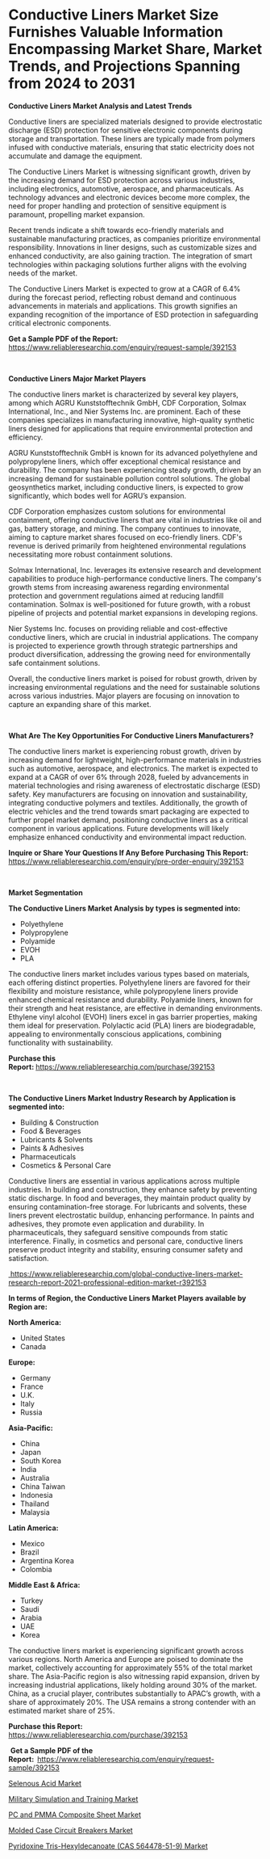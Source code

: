 <p><h1>Conductive Liners Market Size Furnishes Valuable Information Encompassing Market Share, Market Trends, and Projections Spanning from 2024 to 2031</h1></p><p><strong>Conductive Liners Market Analysis and Latest Trends</strong></p>
<p><p>Conductive liners are specialized materials designed to provide electrostatic discharge (ESD) protection for sensitive electronic components during storage and transportation. These liners are typically made from polymers infused with conductive materials, ensuring that static electricity does not accumulate and damage the equipment. </p><p>The Conductive Liners Market is witnessing significant growth, driven by the increasing demand for ESD protection across various industries, including electronics, automotive, aerospace, and pharmaceuticals. As technology advances and electronic devices become more complex, the need for proper handling and protection of sensitive equipment is paramount, propelling market expansion. </p><p>Recent trends indicate a shift towards eco-friendly materials and sustainable manufacturing practices, as companies prioritize environmental responsibility. Innovations in liner designs, such as customizable sizes and enhanced conductivity, are also gaining traction. The integration of smart technologies within packaging solutions further aligns with the evolving needs of the market. </p><p>The Conductive Liners Market is expected to grow at a CAGR of 6.4% during the forecast period, reflecting robust demand and continuous advancements in materials and applications. This growth signifies an expanding recognition of the importance of ESD protection in safeguarding critical electronic components.</p></p>
<p><strong>Get a Sample PDF of the Report:&nbsp;</strong> <a href="https://www.reliableresearchiq.com/enquiry/request-sample/392153?utm_campaign=1088&utm_medium=2&utm_source=Github&utm_content=ia&utm_term=26102024&utm_id=conductive-liners">https://www.reliableresearchiq.com/enquiry/request-sample/392153</a></p>
<p>&nbsp;</p>
<p><strong>Conductive Liners Major Market Players</strong></p>
<p><p>The conductive liners market is characterized by several key players, among which AGRU Kunststofftechnik GmbH, CDF Corporation, Solmax International, Inc., and Nier Systems Inc. are prominent. Each of these companies specializes in manufacturing innovative, high-quality synthetic liners designed for applications that require environmental protection and efficiency.</p><p>AGRU Kunststofftechnik GmbH is known for its advanced polyethylene and polypropylene liners, which offer exceptional chemical resistance and durability. The company has been experiencing steady growth, driven by an increasing demand for sustainable pollution control solutions. The global geosynthetics market, including conductive liners, is expected to grow significantly, which bodes well for AGRU’s expansion.</p><p>CDF Corporation emphasizes custom solutions for environmental containment, offering conductive liners that are vital in industries like oil and gas, battery storage, and mining. The company continues to innovate, aiming to capture market shares focused on eco-friendly liners. CDF's revenue is derived primarily from heightened environmental regulations necessitating more robust containment solutions.</p><p>Solmax International, Inc. leverages its extensive research and development capabilities to produce high-performance conductive liners. The company's growth stems from increasing awareness regarding environmental protection and government regulations aimed at reducing landfill contamination. Solmax is well-positioned for future growth, with a robust pipeline of projects and potential market expansions in developing regions.</p><p>Nier Systems Inc. focuses on providing reliable and cost-effective conductive liners, which are crucial in industrial applications. The company is projected to experience growth through strategic partnerships and product diversification, addressing the growing need for environmentally safe containment solutions.</p><p>Overall, the conductive liners market is poised for robust growth, driven by increasing environmental regulations and the need for sustainable solutions across various industries. Major players are focusing on innovation to capture an expanding share of this market.</p></p>
<p>&nbsp;</p>
<p><strong>What Are The Key Opportunities For Conductive Liners Manufacturers?</strong></p>
<p><p>The conductive liners market is experiencing robust growth, driven by increasing demand for lightweight, high-performance materials in industries such as automotive, aerospace, and electronics. The market is expected to expand at a CAGR of over 6% through 2028, fueled by advancements in material technologies and rising awareness of electrostatic discharge (ESD) safety. Key manufacturers are focusing on innovation and sustainability, integrating conductive polymers and textiles. Additionally, the growth of electric vehicles and the trend towards smart packaging are expected to further propel market demand, positioning conductive liners as a critical component in various applications. Future developments will likely emphasize enhanced conductivity and environmental impact reduction.</p></p>
<p><strong>Inquire or Share Your Questions If Any Before Purchasing This Report:</strong> <a href="https://www.reliableresearchiq.com/enquiry/pre-order-enquiry/392153?utm_campaign=1088&utm_medium=2&utm_source=Github&utm_content=ia&utm_term=26102024&utm_id=conductive-liners">https://www.reliableresearchiq.com/enquiry/pre-order-enquiry/392153</a></p>
<p>&nbsp;</p>
<p><strong>Market Segmentation</strong></p>
<p><strong>The Conductive Liners Market Analysis by types is segmented into:</strong></p>
<p><ul><li>Polyethylene</li><li>Polypropylene</li><li>Polyamide</li><li>EVOH</li><li>PLA</li></ul></p>
<p><p>The conductive liners market includes various types based on materials, each offering distinct properties. Polyethylene liners are favored for their flexibility and moisture resistance, while polypropylene liners provide enhanced chemical resistance and durability. Polyamide liners, known for their strength and heat resistance, are effective in demanding environments. Ethylene vinyl alcohol (EVOH) liners excel in gas barrier properties, making them ideal for preservation. Polylactic acid (PLA) liners are biodegradable, appealing to environmentally conscious applications, combining functionality with sustainability.</p></p>
<p><strong>Purchase this Report:&nbsp;</strong><a href="https://www.reliableresearchiq.com/purchase/392153?utm_campaign=1088&utm_medium=2&utm_source=Github&utm_content=ia&utm_term=26102024&utm_id=conductive-liners">https://www.reliableresearchiq.com/purchase/392153</a></p>
<p>&nbsp;</p>
<p><strong>The Conductive Liners Market Industry Research by Application is segmented into:</strong></p>
<p><ul><li>Building & Construction</li><li>Food & Beverages</li><li>Lubricants & Solvents</li><li>Paints & Adhesives</li><li>Pharmaceuticals</li><li>Cosmetics & Personal Care</li></ul></p>
<p><p>Conductive liners are essential in various applications across multiple industries. In building and construction, they enhance safety by preventing static discharge. In food and beverages, they maintain product quality by ensuring contamination-free storage. For lubricants and solvents, these liners prevent electrostatic buildup, enhancing performance. In paints and adhesives, they promote even application and durability. In pharmaceuticals, they safeguard sensitive compounds from static interference. Finally, in cosmetics and personal care, conductive liners preserve product integrity and stability, ensuring consumer safety and satisfaction.</p></p>
<p><a href="https://www.reliableresearchiq.com/global-conductive-liners-market-research-report-2021-professional-edition-market-r392153?utm_campaign=1088&utm_medium=2&utm_source=Github&utm_content=ia&utm_term=26102024&utm_id=conductive-liners">&nbsp;https://www.reliableresearchiq.com/global-conductive-liners-market-research-report-2021-professional-edition-market-r392153</a></p>
<p><strong>In terms of Region, the Conductive Liners Market Players available by Region are:</strong></p>
<p>
    <p> <strong> North America: </strong>
        <ul>
            <li>United States</li>
            <li>Canada</li>
        </ul>
        </p> 
    <p> <strong> Europe: </strong>
        <ul>
            <li>Germany</li>
            <li>France</li>
            <li>U.K.</li>
            <li>Italy</li>
            <li>Russia</li>
        </ul>
        </p> 
    <p> <strong> Asia-Pacific: </strong>
        <ul>
            <li>China</li>
            <li>Japan</li>
            <li>South Korea</li>
            <li>India</li>
            <li>Australia</li>
            <li>China Taiwan</li>
            <li>Indonesia</li>
            <li>Thailand</li>
            <li>Malaysia</li>
        </ul>
        </p> 
    <p> <strong> Latin America: </strong>
        <ul>
            <li>Mexico</li>
            <li>Brazil</li>
            <li>Argentina Korea</li>
            <li>Colombia</li>
        </ul>
        </p> 
    <p> <strong> Middle East & Africa: </strong>
        <ul>
            <li>Turkey</li>
            <li>Saudi</li>
            <li>Arabia</li>
            <li>UAE</li>
            <li>Korea</li>
        </ul>
    </p>
    </p>
<p><p>The conductive liners market is experiencing significant growth across various regions. North America and Europe are poised to dominate the market, collectively accounting for approximately 55% of the total market share. The Asia-Pacific region is also witnessing rapid expansion, driven by increasing industrial applications, likely holding around 30% of the market. China, as a crucial player, contributes substantially to APAC’s growth, with a share of approximately 20%. The USA remains a strong contender with an estimated market share of 25%.</p></p>
<p><strong>Purchase this Report: </strong><a href="https://www.reliableresearchiq.com/purchase/392153?utm_campaign=1088&utm_medium=2&utm_source=Github&utm_content=ia&utm_term=26102024&utm_id=conductive-liners">https://www.reliableresearchiq.com/purchase/392153</a></p>
<p>&nbsp;<strong>Get a Sample PDF of the Report:&nbsp;&nbsp;</strong><a href="https://www.reliableresearchiq.com/enquiry/request-sample/392153?utm_campaign=1088&utm_medium=2&utm_source=Github&utm_content=ia&utm_term=26102024&utm_id=conductive-liners">https://www.reliableresearchiq.com/enquiry/request-sample/392153</a></p>
<p><strong></strong></p>
<p><p><a href="https://github.com/wanvigsqmunsenr/Market-Research-Report-List-1/blob/main/selenous-acid-market.md?utm_campaign=1088&utm_medium=2&utm_source=Github&utm_content=ia&utm_term=26102024&utm_id=conductive-liners">Selenous Acid Market</a></p><p><a href="https://issuu.com/reportprime-2/docs/military-simulation-and-training-ma_2ec094b5ec55ad?utm_campaign=1088&utm_medium=2&utm_source=Github&utm_content=ia&utm_term=26102024&utm_id=conductive-liners">Military Simulation and Training Market</a></p><p><a href="https://www.linkedin.com/pulse/consumer-behavior-shifts-pc-pmma-composite-sheet-market-demand-cwtwc?utm_campaign=1088&utm_medium=2&utm_source=Github&utm_content=ia&utm_term=26102024&utm_id=conductive-liners">PC and PMMA Composite Sheet Market</a></p><p><a href="https://issuu.com/reportprime-2/docs/molded-case-circuit-breakers-market_c90ec17f251223?utm_campaign=1088&utm_medium=2&utm_source=Github&utm_content=ia&utm_term=26102024&utm_id=conductive-liners">Molded Case Circuit Breakers Market</a></p><p><a href="https://www.linkedin.com/pulse/global-pyridoxine-tris-hexyldecanoate-cas-564478-51-9-industry-gzyhc?utm_campaign=1088&utm_medium=2&utm_source=Github&utm_content=ia&utm_term=26102024&utm_id=conductive-liners">Pyridoxine Tris-Hexyldecanoate (CAS 564478-51-9) Market</a></p></p>